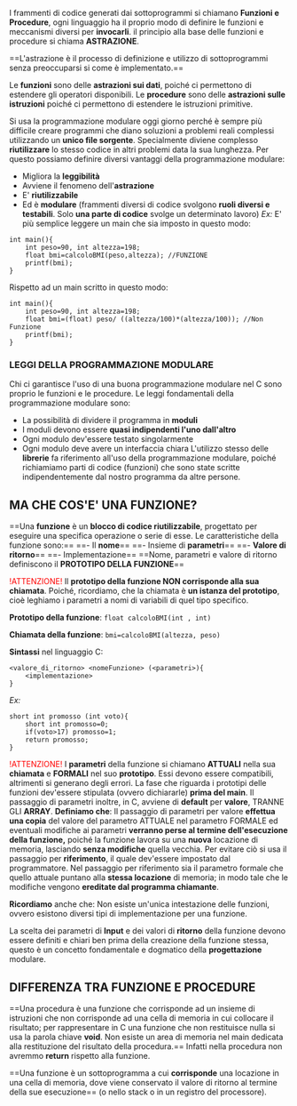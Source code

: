 I frammenti di codice generati dai sottoprogrammi si chiamano **Funzioni e Procedure**, ogni linguaggio ha il proprio modo di definire le funzioni e meccanismi diversi per **invocarli**.
il principio alla base delle funzioni e procedure si chiama **ASTRAZIONE**.

==L'astrazione è il processo di definizione e utilizzo di sottoprogrammi senza preoccuparsi si come è implementato.==

Le **funzioni** sono delle **astrazioni sui dati**, poiché ci permettono di estendere gli operatori disponibili.
Le **procedure** sono delle **astrazioni sulle istruzioni** poiché ci permettono di estendere le istruzioni primitive.

Si usa la programmazione modulare oggi giorno perché è sempre più difficile creare programmi che diano soluzioni a problemi reali complessi utilizzando un **unico file sorgente**. Specialmente diviene complesso **riutilizzare** lo stesso codice in altri problemi data la sua lunghezza.
Per questo possiamo definire diversi vantaggi della programmazione modulare:
- Migliora la **leggibilità**
- Avviene il fenomeno dell'**astrazione**
- E' **riutilizzabile**
- Ed è **modulare** (frammenti diversi di codice svolgono **ruoli diversi e testabili**. Solo **una parte di codice** svolge un determinato lavoro)
*Ex:*
E' più semplice leggere un main che sia imposto in questo modo:
```
int main(){
	int peso=90, int altezza=198;
	float bmi=calcoloBMI(peso,altezza); //FUNZIONE
	printf(bmi);
}
```
Rispetto ad un main scritto in questo modo:
```
int main(){
	int peso=90, int altezza=198;
	float bmi=(float) peso/ ((altezza/100)*(altezza/100)); //Non Funzione
	printf(bmi);
}
```

### LEGGI DELLA PROGRAMMAZIONE MODULARE
Chi ci garantisce l'uso di una buona programmazione modulare nel C sono proprio le funzioni e le procedure.
Le leggi fondamentali della programmazione modulare sono:
- La possibilità di dividere il programma in **moduli**
- I moduli devono essere **quasi indipendenti l'uno dall'altro**
- Ogni modulo dev'essere testato singolarmente
- Ogni modulo deve avere un interfaccia chiara
L'utilizzo stesso delle **librerie** fa riferimento all'uso della programmazione modulare, poiché richiamiamo parti di codice (funzioni) che sono state scritte indipendentemente dal nostro programma da altre persone.

## MA CHE COS'E' UNA FUNZIONE?

==Una **funzione** è un **blocco di codice riutilizzabile**, progettato per eseguire una specifica operazione o serie di esse. Le caratteristiche della funzione sono:==
==- Il **nome**==
==- Insieme di **parametri**==
==- **Valore di ritorno**==
==- Implementazione==
==Nome, parametri e valore di ritorno definiscono il **PROTOTIPO DELLA FUNZIONE**==

<font color="red">!ATTENZIONE!</font> Il **prototipo della funzione NON corrisponde alla sua chiamata**.
Poiché, ricordiamo, che la chiamata è **un istanza del prototipo**, cioè leghiamo i parametri a nomi di variabili di quel tipo specifico.

**Prototipo della funzione**: 
`float calcoloBMI(int , int)`

**Chiamata della funzione**:
`bmi=calcoloBMI(altezza, peso)`

**Sintassi** nel linguaggio C:
```
<valore_di_ritorno> <nomeFunzione> (<parametri>){
	<implementazione>
}
```
*Ex:*
```
short int promosso (int voto){
	short int promosso=0;
	if(voto>17) promosso=1;
	return promosso;
}
```

<font color="red">!ATTENZIONE!</font> I **parametri** della funzione si chiamano **ATTUALI** nella sua **chiamata** e **FORMALI** nel suo **prototipo**. Essi devono essere compatibili, altrimenti si generano degli errori.
La fase che riguarda i prototipi delle funzioni dev'essere stipulata (ovvero dichiararle) **prima del main**.
Il passaggio di parametri inoltre, in C, avviene di **default** per **valore**, TRANNE GLI **ARRAY**.
**Definiamo che**: Il passaggio di parametri per valore **effettua una copia** del valore del parametro ATTUALE nel parametro FORMALE ed eventuali modifiche ai parametri **verranno perse al termine dell'esecuzione della funzione,** poiché la funzione lavora su una **nuova** locazione di memoria, lasciando **senza modifiche** quella vecchia.
Per evitare ciò si usa il passaggio per **riferimento**, il quale dev'essere impostato dal programmatore. Nel passaggio per riferimento sia il parametro formale che quello attuale puntano alla **stessa locazione** di memoria; in modo tale che le modifiche vengono **ereditate dal programma chiamante**.

**Ricordiamo** anche che: Non esiste un'unica intestazione delle funzioni, ovvero esistono diversi tipi di implementazione per una funzione.

La scelta dei parametri di **Input** e dei valori di **ritorno** della funzione devono essere definiti e chiari ben prima della creazione della funzione stessa, questo è un concetto fondamentale e dogmatico della **progettazione** modulare.
## DIFFERENZA TRA FUNZIONE E PROCEDURE
==Una procedura è una funzione che corrisponde ad un insieme di istruzioni che non corrisponde ad una cella di memoria in cui collocare il risultato; per rappresentare in C una funzione che non restituisce nulla si usa la parola chiave **void**. Non esiste un area di memoria nel main dedicata alla restituzione del risultato della procedura.==
Infatti nella procedura non avremmo **return** rispetto alla funzione.

==Una funzione è un sottoprogramma a cui **corrisponde** una locazione in una cella di memoria, dove viene conservato il valore di ritorno al termine della sue esecuzione== (o nello stack o in un registro del processore).